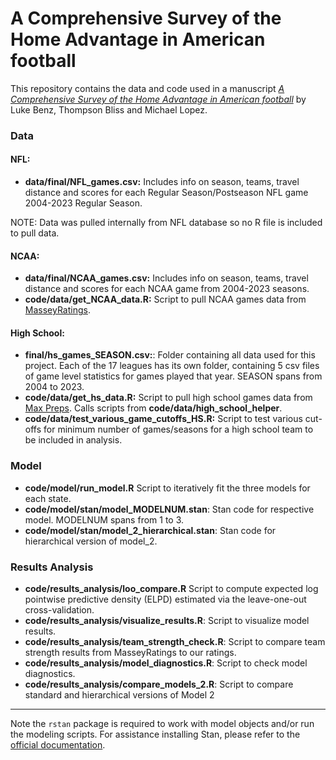 # A Comprehensive Survey of the Home Advantage in American football
This repository contains the data and code used in a manuscript [_A Comprehensive Survey of the Home Advantage in American football_](https://arxiv.org/abs/2401.16392) by Luke Benz, Thompson Bliss and Michael Lopez.

### Data

#### NFL:

* __data/final/NFL_games.csv:__ Includes info on season, teams, travel distance and scores for each Regular Season/Postseason NFL game 2004-2023 Regular Season.

NOTE: Data was pulled internally from NFL database so no R file is included to pull data.


#### NCAA:

* __data/final/NCAA_games.csv:__ Includes info on season, teams, travel distance and scores for each NCAA game from 2004-2023 seasons.
* __code/data/get_NCAA_data.R:__ Script to pull NCAA games data from [MasseyRatings](https://masseyratings.com/cf/fbs).

#### High School:

* __final/hs_games_SEASON.csv:__: Folder containing all data used for this project. Each of the 17 leagues has its own folder, containing 5 csv files of game level statistics for games played that year. SEASON spans from 2004 to 2023.
* __code/data/get_hs_data.R:__ Script to pull high school games data from [Max Preps](https://www.maxpreps.com/football/). Calls scripts from __code/data/high_school_helper__.
* __code/data/test_various_game_cutoffs_HS.R:__ Script to test various cut-offs for minimum number of games/seasons for a high school team to be included in analysis.

### Model

* __code/model/run_model.R__ Script to iteratively fit the three models for each state.
* __code/model/stan/model_MODELNUM.stan__: Stan code for respective model. MODELNUM spans from 1 to 3.
* __code/model/stan/model_2_hierarchical.stan__: Stan code for hierarchical version of model_2.

### Results Analysis

* __code/results_analysis/loo_compare.R__ Script to compute expected log pointwise predictive density (ELPD) estimated via the leave-one-out cross-validation.
* __code/results_analysis/visualize_results.R__: Script to visualize model results.
* __code/results_analysis/team_strength_check.R__: Script to compare team strength results from MasseyRatings to our ratings.
* __code/results_analysis/model_diagnostics.R__: Script to check model diagnostics.
* __code/results_analysis/compare_models_2.R__: Script to compare standard and hierarchical versions of Model 2


---

Note the `rstan` package is required to work with model objects and/or run the modeling scripts. For assistance installing Stan, please refer to the [official documentation](https://github.com/stan-dev/rstan/wiki/RStan-Getting-Started).
